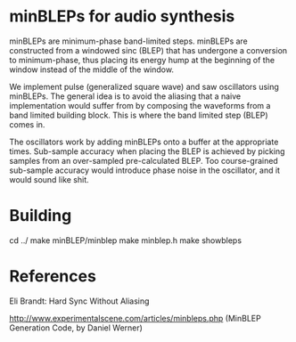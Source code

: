 minBLEPs for audio synthesis
============================

minBLEPs are minimum-phase band-limited steps. minBLEPs are constructed from a windowed sinc (BLEP) that has undergone a conversion to minimum-phase, thus placing its energy hump at the beginning of the window instead of the middle of the window.

We implement pulse (generalized square wave) and saw oscillators using minBLEPs. The general idea is to avoid the aliasing that a naive implementation would suffer from by composing the waveforms from a band limited building block. This is where the band limited step (BLEP) comes in.

The oscillators work by adding minBLEPs onto a buffer at the appropriate times. Sub-sample accuracy when placing the BLEP is achieved by picking samples from an over-sampled pre-calculated BLEP. Too course-grained sub-sample accuracy would introduce phase noise in the oscillator, and it would sound like shit.


Building
========

cd ../
make minBLEP/minblep
make minblep.h
make showbleps


References
==========

Eli Brandt: Hard Sync Without Aliasing

http://www.experimentalscene.com/articles/minbleps.php (MinBLEP Generation Code, by Daniel Werner)
